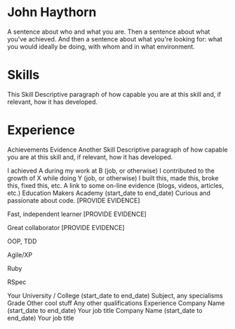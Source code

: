 # John Haythorn
A sentence about who and what you are. Then a sentence about what you've achieved. And then a sentence about what you're looking for: what you would ideally be doing, with whom and in what environment.

# Skills
This Skill
Descriptive paragraph of how capable you are at this skill and, if relevant, how it has developed.

# Experience
Achievements
Evidence
Another Skill
Descriptive paragraph of how capable you are at this skill and, if relevant, how it has developed.

I achieved A during my work at B (job, or otherwise)
I contributed to the growth of X while doing Y (job, or otherwise)
I built this, made this, broke this, fixed this, etc.
A link to some on-line evidence (blogs, videos, articles, etc.)
Education
Makers Academy (start_date to end_date)
Curious and passionate about code. [PROVIDE EVIDENCE]

Fast, independent learner [PROVIDE EVIDENCE]

Great collaborator [PROVIDE EVIDENCE]

OOP, TDD

Agile/XP

Ruby

RSpec

Your University / College (start_date to end_date)
Subject, any specialisms
Grade
Other cool stuff
Any other qualifications
Experience
Company Name (start_date to end_date)
Your job title
Company Name (start_date to end_date)
Your job title
